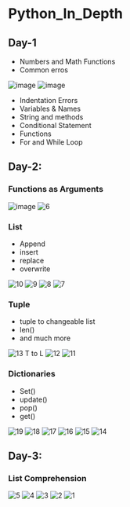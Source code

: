 # Python_In_Depth

## Day-1

* Numbers and Math Functions
* Common erros

![image](https://user-images.githubusercontent.com/46487696/115961713-3a9ab800-a535-11eb-8197-beff350a03aa.png)
![image](https://user-images.githubusercontent.com/46487696/115961741-5900b380-a535-11eb-87be-8e97d3c4b842.png)

* Indentation Errors
*  Variables & Names
*  String and methods
*  Conditional Statement
*  Functions
*  For and While Loop


## Day-2:


### Functions as Arguments

![image](https://user-images.githubusercontent.com/46487696/116119353-f8f84180-a6db-11eb-8828-b09b49a1a154.png)
![6](https://user-images.githubusercontent.com/46487696/116119491-204f0e80-a6dc-11eb-8c98-e55ca09b97a9.png)



###  List
  * Append
  * insert
  * replace
  * overwrite

![10](https://user-images.githubusercontent.com/46487696/116128621-c273f400-a6e6-11eb-90c1-184e1c3c845e.png)
![9](https://user-images.githubusercontent.com/46487696/116128630-c3a52100-a6e6-11eb-876a-8416ff1c293a.png)
![8](https://user-images.githubusercontent.com/46487696/116128634-c43db780-a6e6-11eb-8054-52b3fff0ce40.png)
![7](https://user-images.githubusercontent.com/46487696/116128638-c4d64e00-a6e6-11eb-8ed4-8d7a90d5660a.png)



### Tuple
  * tuple to changeable list
  * len()
  * and much more

![13 T to L](https://user-images.githubusercontent.com/46487696/116132611-5d6ecd00-a6eb-11eb-9537-3bffb1734c8c.png)
![12](https://user-images.githubusercontent.com/46487696/116132616-5e9ffa00-a6eb-11eb-891a-4a945399818f.png)
![11](https://user-images.githubusercontent.com/46487696/116132619-5f389080-a6eb-11eb-9c35-e0f4775a1251.png)




###  Dictionaries
  * Set()
  * update()
  * pop()
  * get()

![19](https://user-images.githubusercontent.com/46487696/116139415-9dd24900-a6f3-11eb-9479-d720f2539e7a.png)
![18](https://user-images.githubusercontent.com/46487696/116139417-9f037600-a6f3-11eb-8a90-29a100a36e84.png)
![17](https://user-images.githubusercontent.com/46487696/116139421-a034a300-a6f3-11eb-805b-1aed8f3078e9.png)
![16](https://user-images.githubusercontent.com/46487696/116139425-a0cd3980-a6f3-11eb-887b-f98844ff8409.png)
![15](https://user-images.githubusercontent.com/46487696/116139429-a165d000-a6f3-11eb-976e-a0439c50d3d7.png)
![14](https://user-images.githubusercontent.com/46487696/116139433-a1fe6680-a6f3-11eb-9f42-992c68ee2e72.png)



## Day-3:

### List Comprehension

![5](https://user-images.githubusercontent.com/46487696/116193359-d8b49b00-a74c-11eb-9c7f-213d2fbeff7b.png)
![4](https://user-images.githubusercontent.com/46487696/116193364-d9e5c800-a74c-11eb-8dd9-f1d5e457706c.png)
![3](https://user-images.githubusercontent.com/46487696/116193365-da7e5e80-a74c-11eb-801e-a20951a66105.png)
![2](https://user-images.githubusercontent.com/46487696/116193367-da7e5e80-a74c-11eb-9a9c-8e52b6d2660d.png)
![1](https://user-images.githubusercontent.com/46487696/116193369-db16f500-a74c-11eb-8286-00613c055712.png)



